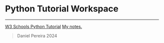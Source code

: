 # Python Tutorial Workspace
---

[W3 Schools Python Tutorial](https://www.w3schools.com/python/default.asp)
[My notes.](https://github.com/pereiradaniel/w3_python/blob/master/notes.md)

> Daniel Pereira 2024